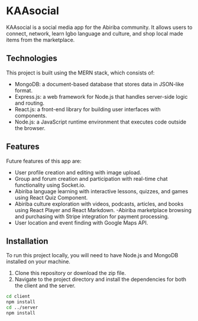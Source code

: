 # KAAsocial

KAAsocial is a social media app for the Abiriba community. It allows users to connect, network, learn Igbo language and culture, and shop local made items from the marketplace.

## Technologies

This project is built using the MERN stack, which consists of:

- MongoDB: a document-based database that stores data in JSON-like format.
- Express.js: a web framework for Node.js that handles server-side logic and routing.
- React.js: a front-end library for building user interfaces with components.
- Node.js: a JavaScript runtime environment that executes code outside the browser.

## Features

Future features of this app are:

- User profile creation and editing with image upload.
- Group and forum creation and participation with real-time chat functionality using Socket.io.
- Abiriba language learning with interactive lessons, quizzes, and games using React Quiz Component.
- Abiriba culture exploration with videos, podcasts, articles, and books using React Player and React Markdown.
-Abiriba  marketplace browsing and purchasing with Stripe integration for payment processing.
- User location and event finding with Google Maps API.

## Installation

To run this project locally, you will need to have Node.js and MongoDB installed on your machine.

1. Clone this repository or download the zip file.
2. Navigate to the project directory and install the dependencies for both the client and the server.

```bash
cd client
npm install
cd ../server
npm install

